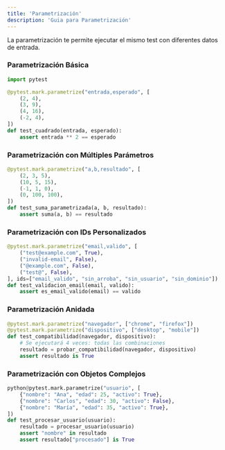 ```yaml
---
title: 'Parametrización'
description: 'Guia para Parametrización'
---
```


La parametrización te permite ejecutar el mismo test con diferentes datos de entrada.

### Parametrización Básica
````python
import pytest

@pytest.mark.parametrize("entrada,esperado", [
    (2, 4),
    (3, 9),
    (4, 16),
    (-2, 4),
])
def test_cuadrado(entrada, esperado):
    assert entrada ** 2 == esperado
````

### Parametrización con Múltiples Parámetros
````python
@pytest.mark.parametrize("a,b,resultado", [
    (2, 3, 5),
    (10, 5, 15),
    (-1, 1, 0),
    (0, 100, 100),
])
def test_suma_parametrizada(a, b, resultado):
    assert suma(a, b) == resultado
````

### Parametrización con IDs Personalizados
````python
@pytest.mark.parametrize("email,valido", [
    ("test@example.com", True),
    ("invalid-email", False),
    ("@example.com", False),
    ("test@", False),
], ids=["email_valido", "sin_arroba", "sin_usuario", "sin_dominio"])
def test_validacion_email(email, valido):
    assert es_email_valido(email) == valido
````

### Parametrización Anidada
````python
@pytest.mark.parametrize("navegador", ["chrome", "firefox"])
@pytest.mark.parametrize("dispositivo", ["desktop", "mobile"])
def test_compatibilidad(navegador, dispositivo):
    # Se ejecutará 4 veces: todas las combinaciones
    resultado = probar_compatibilidad(navegador, dispositivo)
    assert resultado is True
````

### Parametrización con Objetos Complejos
````python
python@pytest.mark.parametrize("usuario", [
    {"nombre": "Ana", "edad": 25, "activo": True},
    {"nombre": "Carlos", "edad": 30, "activo": False},
    {"nombre": "María", "edad": 35, "activo": True},
])
def test_procesar_usuario(usuario):
    resultado = procesar_usuario(usuario)
    assert "nombre" in resultado
    assert resultado["procesado"] is True
````